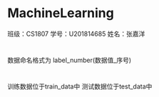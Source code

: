 # MachineLearning
班级：CS1807
学号：U201814685
姓名：张嘉洋
# 
数据命名格式为 label_number(数据值_序号)
#
训练数据位于train_data中
测试数据位于test_data中
